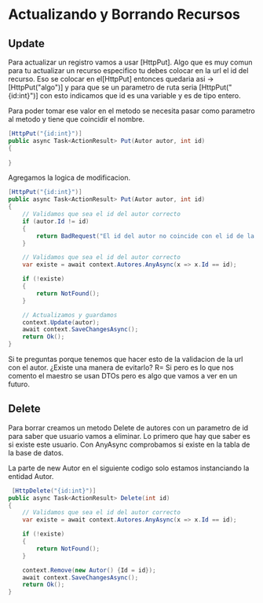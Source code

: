 # Actualizando y Borrando Recursos


## Update
Para actualizar un registro vamos a usar [HttpPut]. Algo que es muy comun para tu actualizar un recurso especifico tu debes colocar en la url el id del recurso.
Eso se colocar en el[HttpPut] entonces quedaria asi -> [HttpPut("algo")] y para que se un parametro de ruta seria [HttpPut("{id:int}")] con esto indicamos que id es una variable y es de tipo entero.

Para poder tomar ese valor en el metodo se necesita pasar como parametro al metodo y tiene que coincidir el nombre.

```c#
[HttpPut("{id:int}")]
public async Task<ActionResult> Put(Autor autor, int id)
{
            
}
```

Agregamos la logica de modificacion.
```c#
[HttpPut("{id:int}")]
public async Task<ActionResult> Put(Autor autor, int id)
{
    // Validamos que sea el id del autor correcto
    if (autor.Id != id)
    {
        return BadRequest("El id del autor no coincide con el id de la URL");
    }

    // Validamos que sea el id del autor correcto
    var existe = await context.Autores.AnyAsync(x => x.Id == id);

    if (!existe)
    {
        return NotFound();
    }

    // Actualizamos y guardamos
    context.Update(autor);
    await context.SaveChangesAsync();
    return Ok();
}
```

Si te preguntas porque tenemos que hacer esto de la validacion de la url con el autor. ¿Existe una manera de evitarlo? R= Si pero es lo que nos comento el maestro se usan DTOs pero es algo que vamos a ver en un futuro.

## Delete

Para borrar creamos un metodo Delete de autores con un parametro de id para saber que usuario vamos a eliminar. Lo primero que hay que saber es si existe este usuario. Con AnyAsync comprobamos si existe en la tabla de la base de datos.

La parte de new Autor en el siguiente codigo solo estamos instanciando la entidad Autor.

```c#
 [HttpDelete("{id:int}")]
public async Task<ActionResult> Delete(int id)
{
    // Validamos que sea el id del autor correcto
    var existe = await context.Autores.AnyAsync(x => x.Id == id);

    if (!existe)
    {
        return NotFound();
    }

    context.Remove(new Autor() {Id = id});
    await context.SaveChangesAsync();
    return Ok();
}
```
